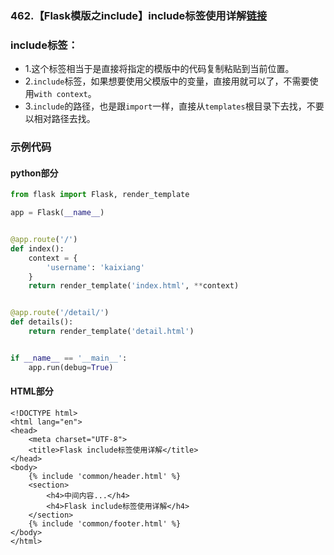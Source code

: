 ### 462.【Flask模版之include】include标签使用详解[链接](http://wangkaixiang.cn/python-flask/di-si-zhang-ff1a-flask-ru-men-ff08-mo-ban-ff09/di-qijie-ff1a-include-he-set-yu-ju.html)

### include标签：
* 1.这个标签相当于是直接将指定的模版中的代码复制粘贴到当前位置。
* 2.`include`标签，如果想要使用父模版中的变量，直接用就可以了，不需要使用`with context`。
* 3.`include`的路径，也是跟`import`一样，直接从`templates`根目录下去找，不要以相对路径去找。

### 示例代码
#### python部分
```python
from flask import Flask, render_template

app = Flask(__name__)


@app.route('/')
def index():
    context = {
        'username': 'kaixiang'
    }
    return render_template('index.html', **context)


@app.route('/detail/')
def details():
    return render_template('detail.html')


if __name__ == '__main__':
    app.run(debug=True)
```

#### HTML部分
```jinja2
<!DOCTYPE html>
<html lang="en">
<head>
    <meta charset="UTF-8">
    <title>Flask include标签使用详解</title>
</head>
<body>
    {% include 'common/header.html' %}
    <section>
        <h4>中间内容...</h4>
        <h4>Flask include标签使用详解</h4>
    </section>
    {% include 'common/footer.html' %}
</body>
</html>
```